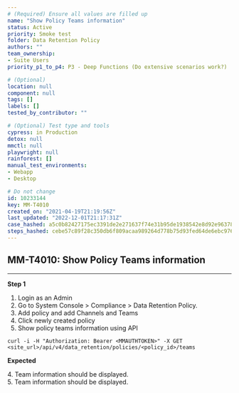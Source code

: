 ```yaml
---
# (Required) Ensure all values are filled up
name: "Show Policy Teams information"
status: Active
priority: Smoke test
folder: Data Retention Policy
authors: ""
team_ownership: 
- Suite Users
priority_p1_to_p4: P3 - Deep Functions (Do extensive scenarios work?)

# (Optional)
location: null
component: null
tags: []
labels: []
tested_by_contributor: ""

# (Optional) Test type and tools
cypress: in Production
detox: null
mmctl: null
playwright: null
rainforest: []
manual_test_environments:
- Webapp
- Desktop

# Do not change
id: 10233144
key: MM-T4010
created_on: "2021-04-19T21:19:56Z"
last_updated: "2022-12-01T21:17:31Z"
case_hashed: a5c0b82427175ec3391de2e271637f74e31b95de1938542e8d92e963787c8cd89e4635064f5e6d3cc43b2f2ce8c3c0dc
steps_hashed: cebe57c89f28c350db6f809acaa989264d778b75d93fed64de6ebc976180f9238e45e97f76af51134a9dcf5346d7db24
---
```


<!-- (Auto-generated) Based on frontmatter's "key" and "name" -->

## MM-T4010: Show Policy Teams information

---

**Step 1**

1. Login as an Admin
2. Go to System Console > Compliance > Data Retention Policy.
3. Add policy and add Channels and Teams
4. Click newly created policy
5. Show policy teams information using API

```
curl -i -H "Authorization: Bearer <MMAUTHTOKEN>" -X GET <site_url>/api/v4/data_retention/policies/<policy_id>/teams
```

**Expected**

4\. Team information should be displayed.\
5\. Team information should be displayed.
